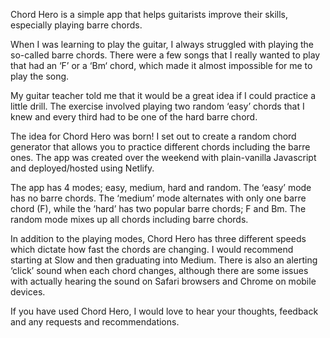 Chord Hero is a simple app that helps guitarists improve their skills, especially playing barre chords.

When I was learning to play the guitar, I always struggled with playing the so-called barre chords.  There were a few songs that I really wanted to play that had an ‘F’ or a ‘Bm‘ chord, which made it almost impossible for me to play the song.

My guitar teacher told me that it would be a great idea if I could practice a little drill. The exercise involved playing two random ‘easy’ chords that I knew and every third had to be one of the hard barre chord. 

The idea for Chord Hero was born! I set out to create a random chord generator that allows you to practice different chords including the barre ones. The app was created over the weekend with plain-vanilla Javascript and deployed/hosted using Netlify. 

The app has 4 modes; easy, medium, hard and random. The ‘easy’ mode has no barre chords. The ‘medium’ mode alternates with only one barre chord (F), while the ‘hard’ has two popular barre chords; F and Bm. The random mode mixes up all chords including barre chords. 

In addition to the playing modes, Chord Hero has three different speeds which dictate how fast the chords are changing. I would recommend starting at Slow and then graduating into Medium. There is also an alerting ‘click’ sound when each chord changes, although there are some issues with actually hearing the sound on Safari browsers and Chrome on mobile devices.  

If you have used Chord Hero, I would love to hear your thoughts, feedback and any requests and recommendations. 
